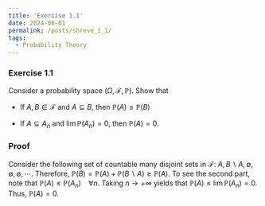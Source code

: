 ```yaml
---
title: 'Exercise 1.1'
date: 2024-06-01
permalink: /posts/shreve_1_1/
tags:
  - Probability Theory
---
```


### Exercise 1.1

Consider a probability space (*Ω*, ℱ, ℙ). Show that

-   If *A*, *B* ∈ ℱ and *A* ⊆ *B*, then ℙ(*A*) ≤ ℙ(*B*)

-   If *A* ⊆ *A*<sub>*n*</sub> and lim ℙ(*A*<sub>*n*</sub>) = 0, then
    ℙ(*A*) = 0.

### Proof

Consider the following set of countable many disjoint sets in ℱ:
*A*, *B* ∖ *A*, ∅, ∅, ∅, ⋯.
Therefore, ℙ(*B*) = ℙ(*A*) + ℙ(*B* ∖ *A*) ≥ ℙ(*A*). To see the second
part, note that
ℙ(*A*) ≤ ℙ(*A*<sub>*n*</sub>)  ∀*n*.
Taking *n* → +∞ yields that ℙ(*A*) ≤ lim ℙ(*A*<sub>*n*</sub>) = 0. Thus,
ℙ(*A*) = 0.
